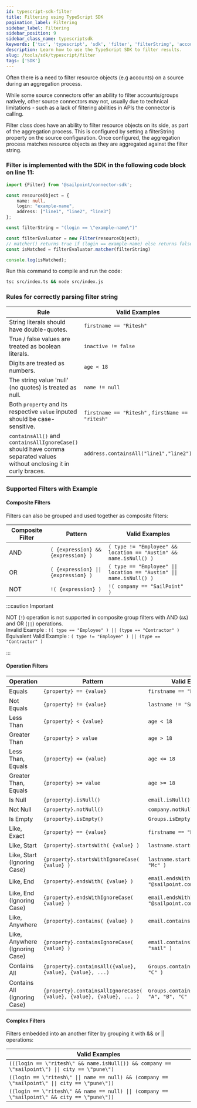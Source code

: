 ```yaml
---
id: typescript-sdk-filter
title: Filtering using TypeScript SDK
pagination_label: Filtering
sidebar_label: Filtering
sidebar_position: 9
sidebar_class_name: typescriptsdk
keywords: ['tsc', 'typescript', 'sdk', 'filter', 'filterString', 'account filtering','group filtering', 'filtering']
description: Learn how to use the TypeScript SDK to filter results.
slug: /tools/sdk/typescript/filter
tags: ['SDK']
---
```


Often there is a need to filter resource objects (e.g accounts) on a source during an aggregation process.

While some source connectors offer an ability to filter accounts/groups natively, other source connectors may not, usually due to technical limitations - such as a lack of filtering abilities in APIs the connector is calling.

Filter class does have an ability to filter resource objects on its side, as part of the aggregation process. This is configured by setting a filterString property on the source configuration. Once configured, the aggregation process matches resource objects as they are aggregated against the filter string.


### Filter is implemented with the SDK in the following code block on line 11:

```typescript showLineNumbers
import {Filter} from '@sailpoint/connector-sdk';

const resourceObject = {
    name: null,
    login: "example-name",
    address: ["line1", "line2", "line3"]
};

const filterString = "(login == \"example-name\")"

const filterEvaluator = new Filter(resourceObject);
// matcher() returns true if (login == example-name) else returns false
const isMatched = filterEvaluator.matcher(filterString)

console.log(isMatched);
```

Run this command to compile and run the code:

```bash
tsc src/index.ts && node src/index.js
```

### Rules for correctly parsing filter string

| Rule                                                      | Valid Examples               |
| --------------------------------------------------------- | --------------------- |
| String literals should have double-quotes.                 | ```firstname == "Ritesh"``` |
| True / false values are treated as boolean literals.       | ```inactive != false```     |
| Digits are treated as numbers.                             | ```age < 18```              |
| The string value 'null' (no quotes) is treated as null.    | ```name != null```          |
| Both ```property``` and its respective ```value``` inputed should be case-sensitive.    | ```firstname == "Ritesh"``` , ```firstName == "ritesh"```          |
| ```containsAll()``` and ```containsAllIgnoreCase()``` should have comma separated values without enclosing it in curly braces.    | ```address.containsAll("line1","line2")```          |


### Supported Filters with Example

#### Composite Filters

Filters can also be grouped and used together as composite filters:

| Composite Filter                                                     | Pattern              | Valid Examples |
| --------------------------------------------------------- | --------------------- |--|
| AND   | ```( {expression} && {expression} )```	 |```( type != "Employee" && location == "Austin" && name.isNull() )```|
| OR   | ```( {expression} \|\| {expression} )```	 |```( type == "Employee" \|\| location == "Austin" \|\| name.isNull() )```|
| NOT   | ```!( {expression} )```	 |```!( company == "SailPoint" )```|

:::caution Important

NOT (`!`) operation is not supported in composite group filters with AND (`&&`) and OR (`||`) operations.    
Invalid Example : ```!( type == "Employee" ) || (type == "Contractor" )```  
Equivalent Valid Example : ```( type != "Employee" ) || (type == "Contractor" )```

:::

#### Operation Filters

|Operation	|Pattern	| Valid Examples|
|---------|----------|--------|
|Equals|	```{property} == {value}```	|```firstname == "Neil"```|
|Not Equals	|```{property} != {value}```	|```lastname != "Smith"```|
|Less Than|	```{property} < {value}```	|```age < 18```|
|Greater Than|	```{property} > value```	|```age > 18```|
|Less Than, Equals	|```{property} <= {value}```	|```age <= 18```|
|Greater Than, Equals|	```{property} >= value```	|```age >= 18```|
|Is Null	|```{property}.isNull()```	|```email.isNull()```|
|Not Null|	```{property}.notNull()```	|```company.notNull()```|
|Is Empty|	```{property}.isEmpty()```	|```Groups.isEmpty()```|
|Like, Exact|	```{property} == {value}```	|```firstname == "Neil"```|
|Like, Start	|```{property}.startsWith( {value} )```	|```lastname.startsWith( "Mc" )```|
|Like, Start (Ignoring Case)|	   ```{property}.startsWithIgnoreCase( {value} )``` | ```lastname.startsWithIgnoreCase( "Mc" )```|
|Like, End|	```{property}.endsWith( {value} )```	|```email.endsWith( "@sailpoint.com" )```|
|Like, End (Ignoring Case)|	```{property}.endsWithIgnoreCase( {value} )```|	```email.endsWithIgnoreCase( "@sailpoint.com" )```|
|Like, Anywhere	|```{property}.contains( {value} )```|	```email.contains( "sail" )```|
|Like, Anywhere (Ignoring Case)|	```{property}.containsIgnoreCase( {value} )```|```email.containsIgnoreCase( "sail" )```|
|Contains All|	```{property}.containsAll({value}, {value}, {value}, ...)	```|```Groups.containsAll( "A", "B", "C" )```|
|Contains All (Ignoring Case)|	```{property}.containsAllIgnoreCase( {value}, {value}, {value}, ... )```|	```Groups.containsAllIgnoreCase( "A", "B", "C" )```|

#### Complex Filters

Filters embedded into an another filter by grouping it with && or || operations:

| Valid Examples|
|--------|
|```(((login == \"ritesh\" && name.isNull()) && company == \"sailpoint\") \|\| city == \"pune\")```|
|```((login == \"ritesh\" \|\| name == null) && (company == \"sailpoint\" \|\| city == \"pune\"))```|
|```((login == \"ritesh\" && name == null) \|\| (company == \"sailpoint\" && city == \"pune\"))```|